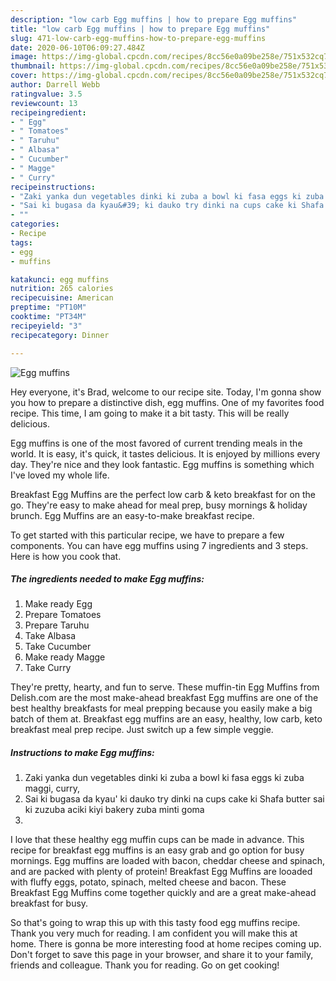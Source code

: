 ```yaml
---
description: "low carb Egg muffins | how to prepare Egg muffins"
title: "low carb Egg muffins | how to prepare Egg muffins"
slug: 471-low-carb-egg-muffins-how-to-prepare-egg-muffins
date: 2020-06-10T06:09:27.484Z
image: https://img-global.cpcdn.com/recipes/8cc56e0a09be258e/751x532cq70/egg-muffins-recipe-main-photo.jpg
thumbnail: https://img-global.cpcdn.com/recipes/8cc56e0a09be258e/751x532cq70/egg-muffins-recipe-main-photo.jpg
cover: https://img-global.cpcdn.com/recipes/8cc56e0a09be258e/751x532cq70/egg-muffins-recipe-main-photo.jpg
author: Darrell Webb
ratingvalue: 3.5
reviewcount: 13
recipeingredient:
- " Egg"
- " Tomatoes"
- " Taruhu"
- " Albasa"
- " Cucumber"
- " Magge"
- " Curry"
recipeinstructions:
- "Zaki yanka dun vegetables dinki ki zuba a bowl ki fasa eggs ki zuba maggi, curry,"
- "Sai ki bugasa da kyau&#39; ki dauko try dinki na cups cake ki Shafa butter sai ki zuzuba aciki kiyi bakery zuba minti goma"
- ""
categories:
- Recipe
tags:
- egg
- muffins

katakunci: egg muffins 
nutrition: 265 calories
recipecuisine: American
preptime: "PT10M"
cooktime: "PT34M"
recipeyield: "3"
recipecategory: Dinner

---
```



![Egg muffins](https://img-global.cpcdn.com/recipes/8cc56e0a09be258e/751x532cq70/egg-muffins-recipe-main-photo.jpg)

Hey everyone, it's Brad, welcome to our recipe site. Today, I'm gonna show you how to prepare a distinctive dish, egg muffins. One of my favorites food recipe. This time, I am going to make it a bit tasty. This will be really delicious.

Egg muffins is one of the most favored of current trending meals in the world. It is easy, it's quick, it tastes delicious. It is enjoyed by millions every day. They're nice and they look fantastic. Egg muffins is something which I've loved my whole life.

Breakfast Egg Muffins are the perfect low carb &amp; keto breakfast for on the go. They&#39;re easy to make ahead for meal prep, busy mornings &amp; holiday brunch. Egg Muffins are an easy-to-make breakfast recipe.


To get started with this particular recipe, we have to prepare a few components. You can have egg muffins using 7 ingredients and 3 steps. Here is how you cook that.

<!--inarticleads1-->

##### The ingredients needed to make Egg muffins:

1. Make ready  Egg
1. Prepare  Tomatoes
1. Prepare  Taruhu
1. Take  Albasa
1. Take  Cucumber
1. Make ready  Magge
1. Take  Curry


They&#39;re pretty, hearty, and fun to serve. These muffin-tin Egg Muffins from Delish.com are the most make-ahead breakfast Egg muffins are one of the best healthy breakfasts for meal prepping because you easily make a big batch of them at. Breakfast egg muffins are an easy, healthy, low carb, keto breakfast meal prep recipe. Just switch up a few simple veggie. 

<!--inarticleads2-->

##### Instructions to make Egg muffins:

1. Zaki yanka dun vegetables dinki ki zuba a bowl ki fasa eggs ki zuba maggi, curry,
1. Sai ki bugasa da kyau&#39; ki dauko try dinki na cups cake ki Shafa butter sai ki zuzuba aciki kiyi bakery zuba minti goma
1. 


I love that these healthy egg muffin cups can be made in advance. This recipe for breakfast egg muffins is an easy grab and go option for busy mornings. Egg muffins are loaded with bacon, cheddar cheese and spinach, and are packed with plenty of protein! Breakfast Egg Muffins are looaded with fluffy eggs, potato, spinach, melted cheese and bacon. These Breakfast Egg Muffins come together quickly and are a great make-ahead breakfast for busy. 

So that's going to wrap this up with this tasty food egg muffins recipe. Thank you very much for reading. I am confident you will make this at home. There is gonna be more interesting food at home recipes coming up. Don't forget to save this page in your browser, and share it to your family, friends and colleague. Thank you for reading. Go on get cooking!
